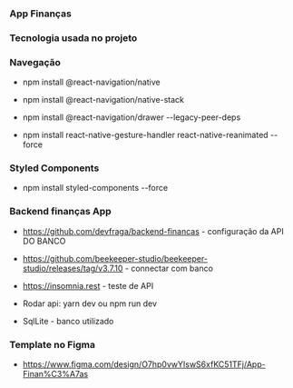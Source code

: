 ### App Finanças 

### Tecnologia usada no projeto 

### Navegação 

-  npm install @react-navigation/native

- npm install @react-navigation/native-stack

- npm install @react-navigation/drawer --legacy-peer-deps

- npm install react-native-gesture-handler react-native-reanimated --force



### Styled Components

- npm install styled-components --force

### Backend finanças App

- https://github.com/devfraga/backend-financas - configuração da API DO BANCO

- https://github.com/beekeeper-studio/beekeeper-studio/releases/tag/v3.7.10 - connectar com banco
 
- https://insomnia.rest - teste de API

- Rodar api: yarn dev ou npm run dev

- SqlLite - banco utilizado


### Template no Figma 

- https://www.figma.com/design/O7hp0vwYIswS6xfKC51TFj/App-Finan%C3%A7as